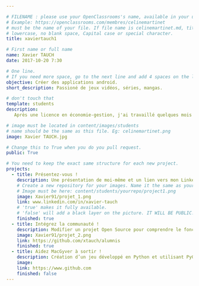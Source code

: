 ```yaml
---

# FILENAME : please use your OpenClassrooms's name, available in your url.
# Example: https://openclassrooms.com/membres/celinemartinet
# must be the name of your file. If file name is celinemartinet.md, title is celinemartinet.
# lowercase, no blank space, Capital case or special character.
title: xaviertauch1

# First name or full name
name: Xavier TAUCH
date: 2017-10-20 7:30

# One line.
# If you need more space, go to the next line and add 4 spaces on the left, as in 'description'.
objective: Créer des applications android.
short_description: Passioné de jeux vidéos, séries, mangas.

# don't touch that
template: students
description:
   Après une licence en économie-gestion, j'ai travaillé quelques mois dans un domaine qui ne me plaisait pas et j'ai ainsi décidé de me m'orienter vers l'informatique.

# image must be located in content/images/students
# name should be the same as this file. Eg: celinemartinet.png
image: Xavier TAUCH.jpg

# Change this to True when you do you pull request.
public: True

# You need to keep the exact same structure for each new project.
projects:
  - title: Présentez-vous !
    description: Une présentation de moi-même et un lien vers mon LinkedIn.
    # Create a new repository for your images. Name it the same as your nickname and profile picture.
    # Image must be here: content/students/yourrepo/project1.png
    image: Xavier91/projet_1.png
    link: www.linkedin.com/in/xavier-tauch
    # 'true' makes it fully available.
    # 'false' will add a black layer on the picture. IT WILL BE PUBLIC!
    finished: true
  - title: Intégrez la communauté !
    description: Modifier un projet Open Source pour comprendre le fonctionnement de Git, de Github et des pull requests. 
    image: Xavier91/projet_2.png
    link: https://github.com/xtauch/alumnis
    finished: true
  - title: Aidez MacGyver à sortir !
    description: Création d’un jeu développé en Python et utilisant PyGame.
    image:
    link: https://www.github.com
    finished: false
---
```

